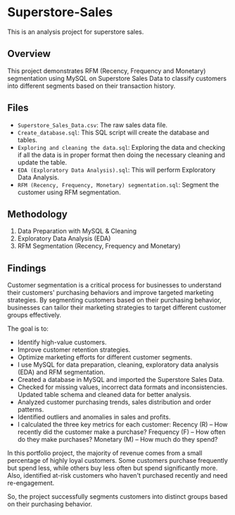 # Superstore-Sales
This is an analysis project for superstore sales.

## Overview
This project demonstrates RFM (Recency, Frequency and Monetary) segmentation using MySQL on Superstore Sales Data to classify customers into different segments based on their transaction history.

## Files
- `Superstore_Sales_Data.csv`: The raw sales data file.
- `Create_database.sql`: This SQL script will create the database and tables.
- `Exploring and cleaning the data.sql`: Exploring the data and checking if all the data is in proper format then doing the necessary cleaning and update the table.
- `EDA (Exploratory Data Analysis).sql`: This will perform Exploratory Data Analysis.
- `RFM (Recency, Frequency, Monetary) segmentation.sql`: Segment the customer using RFM segmentation.

## Methodology
1. Data Preparation with MySQL & Cleaning
2. Exploratory Data Analysis (EDA)
3. RFM Segmentation (Recency, Frequency and Monetary)

## Findings
Customer segmentation is a critical process for businesses to understand their customers' purchasing behaviors and improve targeted marketing strategies. By segmenting customers based on their purchasing behavior, businesses can tailor their marketing strategies to target different customer groups effectively.

The goal is to:

- Identify high-value customers.
- Improve customer retention strategies.
- Optimize marketing efforts for different customer segments.
- I use MySQL for data preparation, cleaning, exploratory data analysis (EDA) and RFM segmentation.
- Created a database in MySQL and imported the Superstore Sales Data.
- Checked for missing values, incorrect data formats and inconsistencies. Updated table schema and cleaned data for better analysis.
- Analyzed customer purchasing trends, sales distribution and order patterns.
- Identified outliers and anomalies in sales and profits.
- I calculated the three key metrics for each customer:
  Recency (R) – How recently did the customer make a purchase?
  Frequency (F) – How often do they make purchases?
  Monetary (M) – How much do they spend?

In this portfolio project, the majority of revenue comes from a small percentage of highly loyal customers. Some customers purchase frequently but spend less, while others buy less often but spend significantly more. Also, identified at-risk customers who haven't purchased recently and need re-engagement.

So, the project successfully segments customers into distinct groups based on their purchasing behavior.

